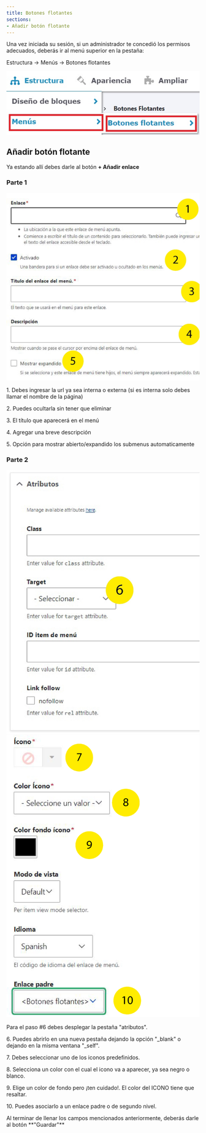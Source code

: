 ```yaml
---
title: Botones flotantes
sections:
- Añadir botón flotante
---
```


Una vez iniciada su sesión, si un administrador te concedió los permisos adecuados, deberás ir al menú superior en la pestaña:

Estructura → Menús → Botones flotantes

<a href="assets/images/menus/botones_1.jpg" data-magnify="gallery" class="col-sm-12">
    <img class="rounded" src="assets/images/menus/botones_1.jpg" alt="Botones flotantes" class="col-sm-6" />
</a>

## Añadir botón flotante

Ya estando allí debes darle al botón **+ Añadir enlace**

<h3 class="mt-2">Parte 1</h3>
<div class="row">
<div class="col-md-7 col-sm-6 col-xs-12">
<a href="assets/images/menus/menu_2.jpg?v1" data-magnify="gallery" class="mask">
    <img class="img-responsive rounded" src="assets/images/menus/menu_2.jpg?v1" alt="Imágen botón flotante 1" />
</a>
</div>
    
<div class="col-md-5 col-sm-6 col-xs-12">
<p>1. Debes ingresar la url ya sea interna o externa (si es interna solo debes llamar el nombre de la página)</p>
<p>2. Puedes ocultarla sin tener que eliminar</p>
<p>3. El título que aparecerá en el menú</p>
<p>4. Agregar una breve descripción</p>
<p>5. Opción para mostrar abierto/expandido los submenus automaticamente</p>
</div>
</div>

<h3 class="mt-2">Parte 2</h3>
<div class="row">
<div class="col-md-6 col-sm-6 col-xs-12">
<a href="assets/images/menus/menu_3.jpg" data-magnify="gallery" class="mask">
    <img class="img-responsive rounded" src="assets/images/menus/menu_3.jpg" alt="Imágen botones flotantes 2" />
</a> 
</div>
<div class="col-md-6 col-sm-6 col-xs-12">
<a href="assets/images/menus/botones_2.jpg" data-magnify="gallery" class="mask">
    <img class="img-responsive rounded" src="assets/images/menus/botones_2.jpg" alt="Imágen botones flotantes 2.1" />
</a> 
</div>
</div>

Para el paso #6 debes desplegar la pestaña "atributos".
<p>6. Puedes abrirlo en una nueva pestaña dejando la opción "_blank" o dejando en la misma ventana "_self".</p>
<p>7. Debes seleccionar uno de los iconos predefinidos.</p>
<p>8. Selecciona un color con el cual el icono va a aparecer, ya sea negro o blanco.</p>
<p>9. Elige un color de fondo pero ¡ten cuidado!. El color del ICONO tiene que resaltar.</p>
<p>10. Puedes asociarlo a un enlace padre o de segundo nivel.</p>
Al terminar de llenar los campos mencionados anteriormente, deberás darle al botón **"Guardar"**

